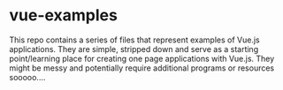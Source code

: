 # vue-examples
This repo contains a series of files that represent examples of Vue.js applications.  They are simple, stripped down and serve as a starting point/learning place for creating one page applications with Vue.js.  They might be messy and potentially require additional programs or resources sooooo....
